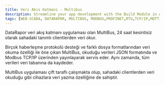 ```yaml
---
title: Veri Akis Katmani - Multibus
description: Streamline your app development with the Build Module in Appcircle, offering automated builds for iOS and Android platforms.
tags: [WEB-SCADA, DATARAPOR, MULTIBUS, MODBUS,PROFINET,RTU,TCP/IP,MQTT,BACNET,SCADA,VERI TOPLAMA]
---
```

DataRapor veri akış katmanı uygulaması olan MultiBus, 24 saat kesintisiz olarak sahadaki tanımlı clientlerden veri okur. 

Birçok haberleşme protokolü desteği ve farklı dosya formatlarından veri okuma özelliği ile öne çıkan MultiBus, okuduğu verileri JSON formatında ve Modbus TCP/IP üzerinden yayınlayarak servis eder. Aynı zamanda, tüm verileri veri tabanına da kaydeder.

MultiBus uygulaması çift taraflı çalışmakta olup, sahadaki clientlerden veri okuduğu gibi cihazlara veri yazma özelliğine de sahiptir.









